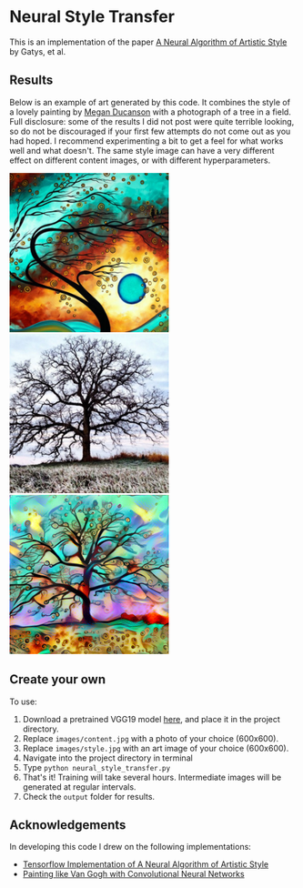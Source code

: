 # Neural Style Transfer

This is an implementation of the paper [A Neural Algorithm of Artistic Style](https://arxiv.org/abs/1508.06576) by Gatys, et al.

## Results

Below is an example of art generated by this code. It combines the style of a lovely painting by [Megan Ducanson](https://www.wayfair.com/keyword.php?keyword=megan+duncanson+canvas) with a photograph of a tree in a field. Full disclosure: some of the results I did not post were quite terrible looking, so do not be discouraged if your first few attempts do not come out as you had hoped. I recommend experimenting a bit to get a feel for what works well and what doesn't. The same style image can have a very different effect on different content images, or with different hyperparameters.

<img src="images/style.jpg" height="280" width="280">   <img src="images/content.jpg" height="280" width="280">   <img src="finished/tree_990.png" width="280" height="280">

## Create your own

To use:

1. Download a pretrained VGG19 model [here](http://www.vlfeat.org/matconvnet/models/imagenet-vgg-verydeep-19.mat), and place it in the project directory.
2. Replace ```images/content.jpg``` with a photo of your choice (600x600).
3. Replace ```images/style.jpg``` with an art image of your choice (600x600).
4. Navigate into the project directory in terminal
5. Type ```python neural_style_transfer.py```
6. That's it! Training will take several hours. Intermediate images will be generated at regular intervals.
7. Check the ```output``` folder for results.


## Acknowledgements

In developing this code I drew on the following implementations:
* [Tensorflow Implementation of A Neural Algorithm of Artistic Style](http://www.chioka.in/tensorflow-implementation-neural-algorithm-of-artistic-style)
* [Painting like Van Gogh with Convolutional Neural Networks](http://www.subsubroutine.com/sub-subroutine/2016/11/12/painting-like-van-gogh-with-convolutional-neural-networks)
